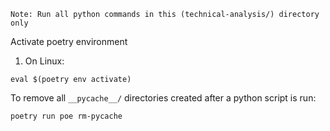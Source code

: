 `Note: Run all python commands in this (technical-analysis/) directory only`

Activate poetry environment
1. On Linux: 
```
eval $(poetry env activate)
```

To remove all `__pycache__/` directories created after a python script is run:
```
poetry run poe rm-pycache
```